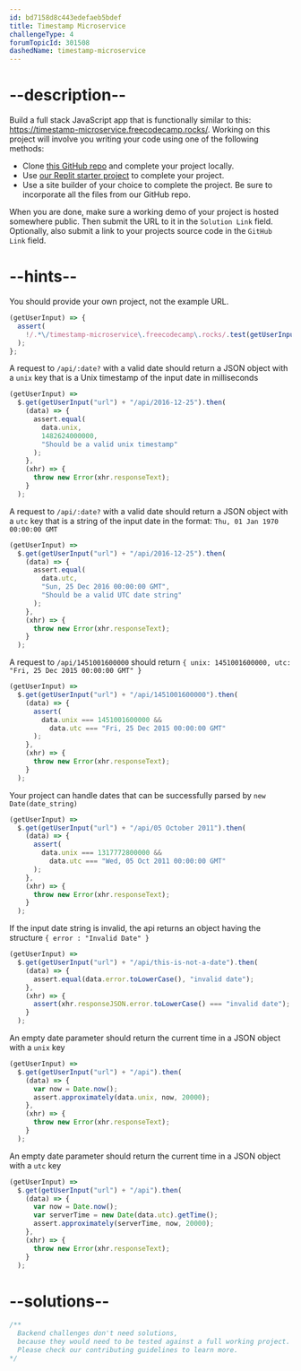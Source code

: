 ```yaml
---
id: bd7158d8c443edefaeb5bdef
title: Timestamp Microservice
challengeType: 4
forumTopicId: 301508
dashedName: timestamp-microservice
---
```


# --description--

Build a full stack JavaScript app that is functionally similar to this: <https://timestamp-microservice.freecodecamp.rocks/>. Working on this project will involve you writing your code using one of the following methods:

- Clone [this GitHub repo](https://github.com/freeCodeCamp/boilerplate-project-timestamp/) and complete your project locally.
- Use [our Replit starter project](https://replit.com/github/freeCodeCamp/boilerplate-project-timestamp) to complete your project.
- Use a site builder of your choice to complete the project. Be sure to incorporate all the files from our GitHub repo.

When you are done, make sure a working demo of your project is hosted somewhere public. Then submit the URL to it in the `Solution Link` field. Optionally, also submit a link to your projects source code in the `GitHub Link` field.

# --hints--

You should provide your own project, not the example URL.

```js
(getUserInput) => {
  assert(
    !/.*\/timestamp-microservice\.freecodecamp\.rocks/.test(getUserInput("url"))
  );
};
```

A request to `/api/:date?` with a valid date should return a JSON object with a `unix` key that is a Unix timestamp of the input date in milliseconds

```js
(getUserInput) =>
  $.get(getUserInput("url") + "/api/2016-12-25").then(
    (data) => {
      assert.equal(
        data.unix,
        1482624000000,
        "Should be a valid unix timestamp"
      );
    },
    (xhr) => {
      throw new Error(xhr.responseText);
    }
  );
```

A request to `/api/:date?` with a valid date should return a JSON object with a `utc` key that is a string of the input date in the format: `Thu, 01 Jan 1970 00:00:00 GMT`

```js
(getUserInput) =>
  $.get(getUserInput("url") + "/api/2016-12-25").then(
    (data) => {
      assert.equal(
        data.utc,
        "Sun, 25 Dec 2016 00:00:00 GMT",
        "Should be a valid UTC date string"
      );
    },
    (xhr) => {
      throw new Error(xhr.responseText);
    }
  );
```

A request to `/api/1451001600000` should return `{ unix: 1451001600000, utc: "Fri, 25 Dec 2015 00:00:00 GMT" }`

```js
(getUserInput) =>
  $.get(getUserInput("url") + "/api/1451001600000").then(
    (data) => {
      assert(
        data.unix === 1451001600000 &&
          data.utc === "Fri, 25 Dec 2015 00:00:00 GMT"
      );
    },
    (xhr) => {
      throw new Error(xhr.responseText);
    }
  );
```

Your project can handle dates that can be successfully parsed by `new Date(date_string)`

```js
(getUserInput) =>
  $.get(getUserInput("url") + "/api/05 October 2011").then(
    (data) => {
      assert(
        data.unix === 1317772800000 &&
          data.utc === "Wed, 05 Oct 2011 00:00:00 GMT"
      );
    },
    (xhr) => {
      throw new Error(xhr.responseText);
    }
  );
```

If the input date string is invalid, the api returns an object having the structure `{ error : "Invalid Date" }`

```js
(getUserInput) =>
  $.get(getUserInput("url") + "/api/this-is-not-a-date").then(
    (data) => {
      assert.equal(data.error.toLowerCase(), "invalid date");
    },
    (xhr) => {
      assert(xhr.responseJSON.error.toLowerCase() === "invalid date");
    }
  );
```

An empty date parameter should return the current time in a JSON object with a `unix` key

```js
(getUserInput) =>
  $.get(getUserInput("url") + "/api").then(
    (data) => {
      var now = Date.now();
      assert.approximately(data.unix, now, 20000);
    },
    (xhr) => {
      throw new Error(xhr.responseText);
    }
  );
```

An empty date parameter should return the current time in a JSON object with a `utc` key

```js
(getUserInput) =>
  $.get(getUserInput("url") + "/api").then(
    (data) => {
      var now = Date.now();
      var serverTime = new Date(data.utc).getTime();
      assert.approximately(serverTime, now, 20000);
    },
    (xhr) => {
      throw new Error(xhr.responseText);
    }
  );
```

# --solutions--

```js
/**
  Backend challenges don't need solutions, 
  because they would need to be tested against a full working project. 
  Please check our contributing guidelines to learn more.
*/
```
